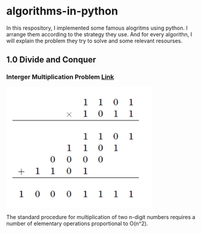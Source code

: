 # algorithms-in-python
In this respository, I implemented some famous alogritms using python. I arrange them according to the strategy they use. And for every algorithn, I will explain the problem they try to solve and some relevant resourses.
## 1.0 Divide and Conquer
### Interger Multiplication Problem [Link](https://en.wikipedia.org/wiki/Karatsuba_algorithm)
![Interger_MUL][picture]

[picture]: ./images/integer_mult.png
The standard procedure for multiplication of two n-digit numbers requires a number of elementary operations proportional to O(n^2).
